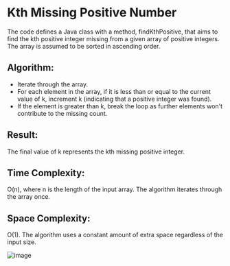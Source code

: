 # Kth Missing Positive Number
The code defines a Java class with a method, findKthPositive, that aims to find the kth positive integer missing from a given array of positive integers. The array is assumed to be sorted in ascending order.

## Algorithm:
- Iterate through the array.
- For each element in the array, if it is less than or equal to the current value of k, increment k (indicating that a positive integer was found).
- If the element is greater than k, break the loop as further elements won't contribute to the missing count.

## Result:
The final value of k represents the kth missing positive integer.

## Time Complexity:
O(n), where n is the length of the input array. The algorithm iterates through the array once.

## Space Complexity:
O(1). The algorithm uses a constant amount of extra space regardless of the input size.

![image](https://github.com/shwetasugure/LeetCode/assets/107701519/c99209f3-5276-4b8b-8bec-ed3864446a59)
